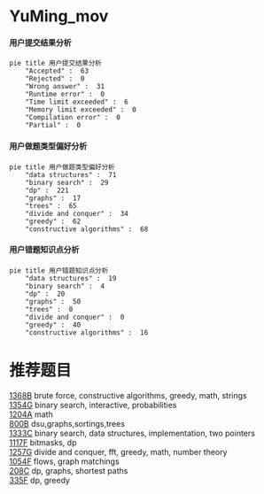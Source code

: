 # YuMing_mov

<!-- tabs:start -->



#### **用户提交结果分析**

```mermaid
pie title 用户提交结果分析
    "Accepted" :  63
    "Rejected" :  0
    "Wrong answer" :  31
    "Runtime error" :  0
    "Time limit exceeded" :  6
    "Memory limit exceeded" :  0
    "Compilation error" :  0
    "Partial" :  0
```

#### **用户做题类型偏好分析**

```mermaid
pie title 用户做题类型偏好分析
    "data structures" :  71
    "binary search" :  29
    "dp" :  221
    "graphs" :  17
    "trees" :  65
    "divide and conquer" :  34
    "greedy" :  62
    "constructive algorithms" :  68
```
#### **用户错题知识点分析**

```mermaid
pie title 用户错题知识点分析
    "data structures" :  19
    "binary search" :  4
    "dp" :  20
    "graphs" :  50
    "trees" :  0
    "divide and conquer" :  0
    "greedy" :  40
    "constructive algorithms" :  16
```



<!-- tabs:end -->
# 推荐题目
[1368B](https://codeforces.com/contest/1368/problem/B)		brute force,
                        constructive algorithms,
                        greedy,
                        math,
                        strings		  
[1354G](https://codeforces.com/contest/1354/problem/G)		binary search,
                        interactive,
                        probabilities		  
[1204A](https://codeforces.com/contest/1204/problem/A)		math		  
[800B](https://codeforces.com/contest/800/problem/B)		dsu,graphs,sortings,trees		  
[1333C](https://codeforces.com/contest/1333/problem/C)		binary search,
                        data structures,
                        implementation,
                        two pointers		  
[1117F](https://codeforces.com/contest/1117/problem/F)		bitmasks,
                        dp		  
[1257G](https://codeforces.com/contest/1257/problem/G)		divide and conquer,
                        fft,
                        greedy,
                        math,
                        number theory		  
[1054F](https://codeforces.com/contest/1054/problem/F)		flows,
                        graph matchings		  
[208C](https://codeforces.com/contest/208/problem/C)		dp,
                        graphs,
                        shortest paths		  
[335F](https://codeforces.com/contest/335/problem/F)		dp,
                        greedy		  
